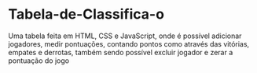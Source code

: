 # Tabela-de-Classifica-o
Uma tabela feita em HTML, CSS e JavaScript, onde é possível adicionar jogadores, medir pontuações, contando pontos como através das vitórias, empates e derrotas, também sendo possível excluir jogador e zerar a pontuação do jogo
